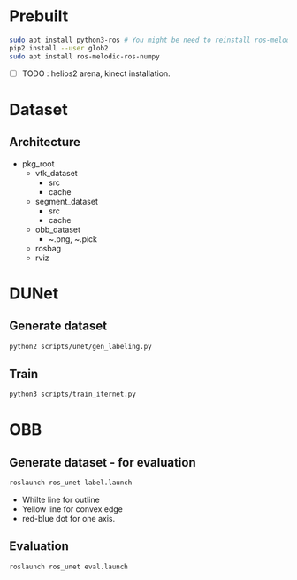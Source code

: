 # Prebuilt

```bash
sudo apt install python3-ros # You might be need to reinstall ros-melodic-desktop again.
pip2 install --user glob2
sudo apt install ros-melodic-ros-numpy
```

* [ ] TODO : helios2 arena, kinect installation.

# Dataset
## Architecture
* pkg\_root
  * vtk\_dataset
    * src
    * cache
  * segment\_dataset
    * src
    * cache
  * obb\_dataset
    * ~.png, ~.pick
  * rosbag
  * rviz
##

# DUNet
## Generate dataset
```bash
python2 scripts/unet/gen_labeling.py
```

## Train
```bash
python3 scripts/train_iternet.py
```

# OBB
## Generate dataset - for evaluation
```bash
roslaunch ros_unet label.launch
```
* Whilte line for outline
* Yellow line for convex edge
* red-blue dot for one axis.
## Evaluation
```bash
roslaunch ros_unet eval.launch
```
